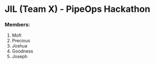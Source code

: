# JIL (Team X) - PipeOps Hackathon

### Members: 
1. Mofi
2. Precious
3. Joshua
4. Goodness
5. Joseph

